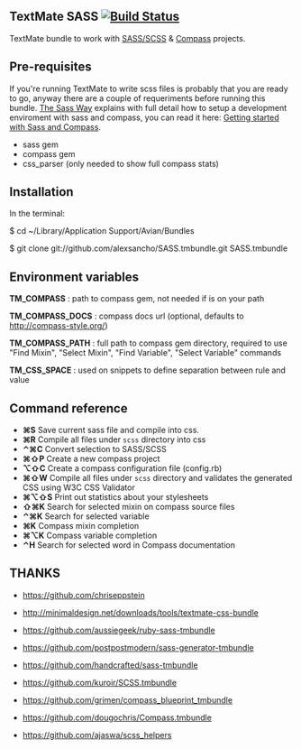 TextMate SASS [![Build Status](https://secure.travis-ci.org/alexsancho/SASS.tmbundle.png)](http://travis-ci.org/alexsancho/SASS.tmbundle)
-------------

TextMate bundle to work with [SASS/SCSS][1] & [Compass][2] projects.

Pre-requisites
--------------

If you're running TextMate to write scss files is probably that you are ready to go, anyway there are a couple of requeriments before running this bundle. [The Sass Way][3] explains with full detail how to setup a development enviroment with sass and compass, you can read it here: [Getting started with Sass and Compass][4].

- sass gem
- compass gem
- css_parser (only needed to show full compass stats)

Installation
------------

In the terminal:

$ cd ~/Library/Application Support/Avian/Bundles  

$ git clone git://github.com/alexsancho/SASS.tmbundle.git SASS.tmbundle

Environment variables
---------------------

**TM_COMPASS**		: path to compass gem, not needed if is on your path  

**TM_COMPASS_DOCS** : compass docs url (optional, defaults to http://compass-style.org/)  

**TM_COMPASS_PATH** : full path to compass gem directory, required to use "Find Mixin", "Select Mixin", "Find Variable", "Select Variable" commands  

**TM_CSS_SPACE**    : used on snippets to define separation between rule and value

Command reference
-----------------

- **⌘S** Save current sass file and compile into css.
- **⌘R** Compile all files under `scss` directory into css
- **⌃⌘C** Convert selection to SASS/SCSS
- **⌘⇧P** Create a new compass project
- **⌥⇧C** Create a compass configuration file (config.rb)
- **⌘⇧W** Compile all files under `scss` directory and validates the generated CSS using W3C CSS Validator
- **⌘⌥⇧S** Print out statistics about your stylesheets
- **⇧⌘K** Search for selected mixin on compass source files
- **⌃⌘K** Search for selected variable
- **⌘K** Compass mixin completion
- **⌘⌥K** Compass variable completion
- **⌃H** Search for selected word in Compass documentation

THANKS
------

- https://github.com/chriseppstein

- http://minimaldesign.net/downloads/tools/textmate-css-bundle
- https://github.com/aussiegeek/ruby-sass-tmbundle
- https://github.com/postpostmodern/sass-generator-tmbundle
- https://github.com/handcrafted/sass-tmbundle
- https://github.com/kuroir/SCSS.tmbundle
- https://github.com/grimen/compass_blueprint_tmbundle
- https://github.com/dougochris/Compass.tmbundle
- https://github.com/ajaswa/scss_helpers

[1]: http://sass-lang.com/
[2]: http://compass-style.org/
[3]: http://thesassway.com/
[4]: http://thesassway.com/beginner/getting-started-with-sass-and-compass